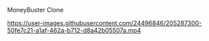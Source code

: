MoneyBuster Clone


https://user-images.githubusercontent.com/24496846/205287300-50fe7c21-a1af-462a-b712-d8a42b05507a.mp4

